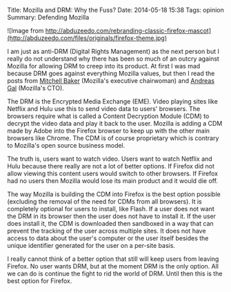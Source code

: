 Title: Mozilla and DRM: Why the Fuss?
Date: 2014-05-18 15:38
Tags: opinion
Summary: Defending Mozilla

![Image from http://abduzeedo.com/rebranding-classic-firefox-mascot](http://abduzeedo.com/files/originals/firefox-theme.jpg)

I am just as anti-DRM (Digital Rights Management) as the next person but I really do not understand why there has been so much of an outcry against Mozilla for allowing DRM to creep into its product. At first I was mad because DRM goes against everything Mozilla values, but then I read the posts from [Mitchell Baker](https://blog.mozilla.org/blog/2014/05/14/drm-and-the-challenge-of-serving-users/) (Mozilla's executive chairwoman) and [Andreas Gal](https://hacks.mozilla.org/2014/05/reconciling-mozillas-mission-and-w3c-eme/) (Mozilla's CTO). 

The DRM is the Encrypted Media Exchange (EME). Video playing sites like Netflix and Hulu use this to send video data to users' browsers. The browsers require what is called a Content Decryption Module (CDM) to decrypt the video data and play it back to the user. Mozilla is adding a CDM made by Adobe into the Firefox browser to keep up with the other main browsers like Chrome. The CDM is of course proprietary which is contrary to Mozilla's open source business model. 

The truth is, users want to watch video. Users want to watch Netflix and Hulu because there really are not a lot of better options. If Firefox did not allow viewing this content users would switch to other browsers. If Firefox had no users then Mozilla would lose its main product and it would die off. 

The way Mozilla is building the CDM into Firefox is the best option possible (excluding the removal of the need for CDMs from all browsers). It is completely optional for users to install, like Flash. If a user does not want the DRM in its browser then the user does not have to install it. If the user does install it, the CDM is downloaded then sandboxed in a way that can prevent the tracking of the user across multiple sites. It does not have access to data about the user's computer or the user itself besides the unique identifier generated for the user on a per-site basis. 

I really cannot think of a better option that still will keep users from leaving Firefox. No user wants DRM, but at the moment DRM is the only option. All we can do is continue the fight to rid the world of DRM. Until then this is the best option for Firefox. 
